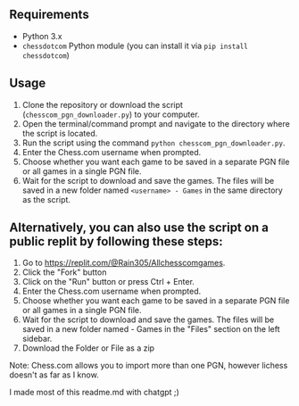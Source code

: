 ## Requirements

- Python 3.x
- `chessdotcom` Python module (you can install it via `pip install chessdotcom`)

## Usage

1. Clone the repository or download the script (`chesscom_pgn_downloader.py`) to your computer.
2. Open the terminal/command prompt and navigate to the directory where the script is located.
3. Run the script using the command `python chesscom_pgn_downloader.py`.
4. Enter the Chess.com username when prompted.
5. Choose whether you want each game to be saved in a separate PGN file or all games in a single PGN file.
6. Wait for the script to download and save the games. The files will be saved in a new folder named `<username> - Games` in the same directory as the script.

## Alternatively, you can also use the script on a public replit by following these steps:

1. Go to https://replit.com/@Rain305/Allchesscomgames.
2. Click the "Fork" button
3. Click on the "Run" button or press Ctrl + Enter.
4. Enter the Chess.com username when prompted.
5. Choose whether you want each game to be saved in a separate PGN file or all games in a single PGN file.
6. Wait for the script to download and save the games. The files will be saved in a new folder named <username> - Games in the "Files" section on the left sidebar.
7. Download the Folder or File as a zip  
  
Note: Chess.com allows you to import more than one PGN, however lichess doesn't as far as I know.

I made most of this readme.md with chatgpt ;)
